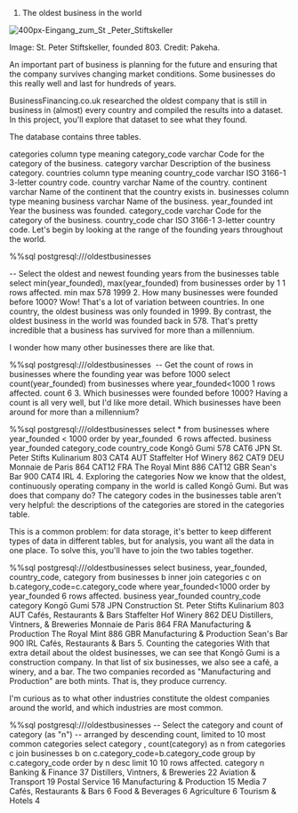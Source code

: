 1. The oldest business in the world

![400px-Eingang_zum_St _Peter_Stiftskeller](https://user-images.githubusercontent.com/84812549/134993262-039ba3e0-9c42-45cb-ad2a-d461bf1b847f.jpg)

Image: St. Peter Stiftskeller, founded 803. Credit: Pakeha.

An important part of business is planning for the future and ensuring that the company survives changing market conditions. Some businesses do this really well and last for hundreds of years.

BusinessFinancing.co.uk researched the oldest company that is still in business in (almost) every country and compiled the results into a dataset. In this project, you'll explore that dataset to see what they found.

The database contains three tables.

categories
column	type	meaning
category_code	varchar	Code for the category of the business.
category	varchar	Description of the business category.
countries
column	type	meaning
country_code	varchar	ISO 3166-1 3-letter country code.
country	varchar	Name of the country.
continent	varchar	Name of the continent that the country exists in.
businesses
column	type	meaning
business	varchar	Name of the business.
year_founded	int	Year the business was founded.
category_code	varchar	Code for the category of the business.
country_code	char	ISO 3166-1 3-letter country code.
Let's begin by looking at the range of the founding years throughout the world.

%%sql 
postgresql:///oldestbusinesses
 
-- Select the oldest and newest founding years from the businesses table
select min(year_founded), max(year_founded)
from businesses
order by 1
1 rows affected.
min	max
578	1999
2. How many businesses were founded before 1000?
Wow! That's a lot of variation between countries. In one country, the oldest business was only founded in 1999. By contrast, the oldest business in the world was founded back in 578. That's pretty incredible that a business has survived for more than a millennium.

I wonder how many other businesses there are like that.

%%sql
postgresql:///oldestbusinesses
​
-- Get the count of rows in businesses where the founding year was before 1000
select count(year_founded) from businesses
where year_founded<1000
1 rows affected.
count
6
3. Which businesses were founded before 1000?
Having a count is all very well, but I'd like more detail. Which businesses have been around for more than a millennium?

%%sql
postgresql:///oldestbusinesses
    select * from businesses 
    where year_founded < 1000
    order by year_founded 
​
6 rows affected.
business	year_founded	category_code	country_code
Kongō Gumi	578	CAT6	JPN
St. Peter Stifts Kulinarium	803	CAT4	AUT
Staffelter Hof Winery	862	CAT9	DEU
Monnaie de Paris 	864	CAT12	FRA
The Royal Mint	886	CAT12	GBR
Sean's Bar	900	CAT4	IRL
4. Exploring the categories
Now we know that the oldest, continuously operating company in the world is called Kongō Gumi. But was does that company do? The category codes in the businesses table aren't very helpful: the descriptions of the categories are stored in the categories table.

This is a common problem: for data storage, it's better to keep different types of data in different tables, but for analysis, you want all the data in one place. To solve this, you'll have to join the two tables together.

%%sql
postgresql:///oldestbusinesses
    select business, year_founded, country_code, category
    from businesses b
    inner join categories c
    on b.category_code=c.category_code
    where year_founded<1000
    order by year_founded
6 rows affected.
business	year_founded	country_code	category
Kongō Gumi	578	JPN	Construction
St. Peter Stifts Kulinarium	803	AUT	Cafés, Restaurants & Bars
Staffelter Hof Winery	862	DEU	Distillers, Vintners, & Breweries
Monnaie de Paris 	864	FRA	Manufacturing & Production
The Royal Mint	886	GBR	Manufacturing & Production
Sean's Bar	900	IRL	Cafés, Restaurants & Bars
5. Counting the categories
With that extra detail about the oldest businesses, we can see that Kongō Gumi is a construction company. In that list of six businesses, we also see a café, a winery, and a bar. The two companies recorded as "Manufacturing and Production" are both mints. That is, they produce currency.

I'm curious as to what other industries constitute the oldest companies around the world, and which industries are most common.

%%sql
postgresql:///oldestbusinesses
-- Select the category and count of category (as "n")
-- arranged by descending count, limited to 10 most common categories
select category , count(category) as n 
from categories c
join businesses b
on c.category_code=b.category_code
group by c.category_code
order by n desc
limit 10
10 rows affected.
category	n
Banking & Finance	37
Distillers, Vintners, & Breweries	22
Aviation & Transport	19
Postal Service	16
Manufacturing & Production	15
Media	7
Cafés, Restaurants & Bars	6
Food & Beverages	6
Agriculture	6
Tourism & Hotels	4

